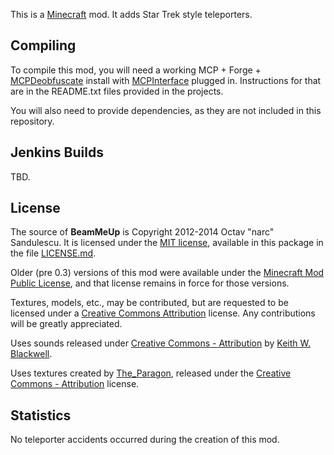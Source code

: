 This is a [Minecraft](http://www.minecraft.net/) mod. It adds Star Trek style teleporters.


## Compiling ##

To compile this mod, you will need a working MCP + Forge +
[MCPDeobfuscate](https://github.com/FunnyMan3595/mcp_deobfuscate) install with
[MCPInterface](https://github.com/FunnyMan3595/mcp_interface) plugged in.
Instructions for that are in the README.txt files provided in the projects.

You will also need to provide dependencies, as they are not included in this
repository.


## Jenkins Builds ##

TBD.


## License ##

The source of **BeamMeUp** is Copyright 2012-2014 Octav "narc" Sandulescu. It
is licensed under the [MIT license][mit], available in this package in the file
[LICENSE.md](LICENSE.md).

Older (pre 0.3) versions of this mod were available under the
[Minecraft Mod Public License][mmpl], and that license remains in force for
those versions.

Textures, models, etc., may be contributed, but are requested to be licensed
under a [Creative Commons Attribution][cc-by] license. Any contributions will
be greatly appreciated.

Uses sounds released under [Creative Commons - Attribution][cc-by] by
[Keith W. Blackwell](http://www.freesound.org/people/zimbot/).

Uses textures created by
[The_Paragon](http://forum.industrial-craft.net/index.php?page=User&userID=9963),
released under the [Creative Commons - Attribution][cc-by] license.

[mit]: http://opensource.org/licenses/mit-license.html
[mmpl]: http://www.mod-buildcraft.com/MMPL-1.0.txt
[cc-by]: http://creativecommons.org/licenses/by/3.0/


## Statistics ##

No teleporter accidents occurred during the creation of this mod.
